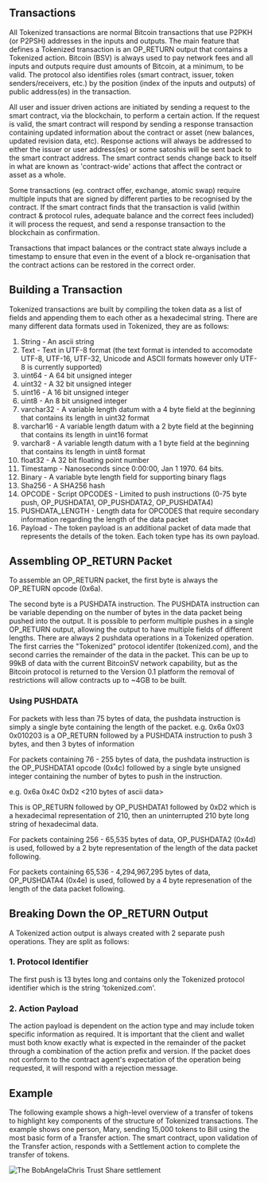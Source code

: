 ## Transactions

All Tokenized transactions are normal Bitcoin transactions that use P2PKH (or P2PSH) addresses in the inputs and outputs.  The main feature that defines a Tokenized transaction is an OP_RETURN output that contains a Tokenized action. Bitcoin (BSV) is always used to pay network fees and all inputs and outputs require dust amounts of Bitcoin, at a minimum, to be valid.  The protocol also identifies roles (smart contract, issuer, token senders/receivers, etc.) by the position (index of the inputs and outputs) of public address(es) in the transaction.  

All user and issuer driven actions are initiated by sending a request to the smart contract, via the blockchain, to perform a certain action. If the request is valid, the smart contract will respond by sending a response transaction containing updated information about the contract or asset (new balances, updated revision data, etc).  Response actions will always be addressed to either the issuer or user address(es) or some satoshis will be sent back to the smart contract address.  The smart contract sends change back to itself in what are known as 'contract-wide' actions that affect the contract or asset as a whole.

Some transactions (eg. contract offer, exchange, atomic swap) require multiple inputs that are signed by different parties to be recognised by the contract. If the smart contract finds that the transaction is valid (within contract & protocol rules, adequate balance and the correct fees included) it will process the request, and send a response transaction to the blockchain as confirmation.

Transactions that impact balances or the contract state always include a timestamp to ensure that even in the event of a block re-organisation that the contract actions can be restored in the correct order.

## Building a Transaction

Tokenized transactions are built by compiling the token data as a list of fields and appending them to each other as a hexadecimal string. There are many different data formats used in Tokenized, they are as follows:

1. String - An ascii string
1. Text - Text in UTF-8 format (the text format is intended to accomodate UTF-8, UTF-16, UTF-32, Unicode and ASCII formats however only UTF-8 is currently supported)
1. uint64 - A 64 bit unsigned integer
1. uint32 - A 32 bit unsigned integer
1. uint16 - A 16 bit unsigned integer
1. uint8 - An 8 bit unsigned integer
1. varchar32 - A variable length datum with a 4 byte field at the beginning that contains its length in uint32 format
1. varchar16 - A variable length datum with a 2 byte field at the beginning that contains its length in uint16 format
1. varchar8 - A variable length datum with a 1 byte field at the beginning that contains its length in uint8 format
1. float32 - A 32 bit floating point number
1. Timestamp - Nanoseconds since 0:00:00, Jan 1 1970. 64 bits.
1. Binary - A variable byte length field for supporting binary flags
1. Sha256 - A SHA256 hash
1. OPCODE - Script OPCODES - Limited to push instructions (0-75 byte push, OP_PUSHDATA1, OP_PUSHDATA2, OP_PUSHDATA4)
1. PUSHDATA_LENGTH - Length data for OPCODES that require secondary information regarding the length of the data packet
1. Payload - The token payload is an additional packet of data made that represents the details of the token. Each token type has its own payload.

## Assembling OP_RETURN Packet

To assemble an OP_RETURN packet, the first byte is always the OP_RETURN opcode (0x6a).

The second byte is a PUSHDATA instruction. The PUSHDATA instruction can be variable depending on the number of bytes in the data packet being pushed into the output. It is possible to perform multiple pushes in a single OP_RETURN output, allowing the output to have multiple fields of different lengths. There are always 2 pushdata operations in a Tokenized operation. The first carries the "Tokenized" protocol identifer (tokenized.com), and the second carries the remainder of the data in the packet. This can be up to 99kB of data with the current BitcoinSV network capability, but as the Bitcoin protocol is returned to the Version 0.1 platform the removal of restrictions will allow contracts up to ~4GB to be built.

### Using PUSHDATA

For packets with less than 75 bytes of data, the pushdata instruction is simply a single byte containing the length of the packet.
e.g. 0x6a 0x03 0x010203 is a OP_RETURN followed by a PUSHDATA instruction to push 3 bytes, and then 3 bytes of information

For packets containing 76 - 255 bytes of data, the pushdata instruction is the OP_PUSHDATA1 opcode (0x4c) followed by a single byte unsigned integer containing the number of bytes to push in the instruction.

e.g. 0x6a 0x4C 0xD2 <210 bytes of ascii data>

This is OP_RETURN followed by OP_PUSHDATA1 followed by 0xD2 which is a hexadecimal representation of 210, then an uninterrupted 210 byte long string of hexadecimal data.

For packets containing 256 - 65,535 bytes of data, OP_PUSHDATA2 (0x4d) is used, followed by a 2 byte representation of the length of the data packet following.

For packets containing 65,536 - 4,294,967,295 bytes of data, OP_PUSHDATA4 (0x4e) is used, followed by a 4 byte represenation of the length of the data packet following.

## Breaking Down the OP_RETURN Output

A Tokenized action output is always created with 2 separate push operations. They are split as follows:

### 1. Protocol Identifier

The first push is 13 bytes long and contains only the Tokenized protocol identifier which is the string 'tokenized.com'.

### 2. Action Payload

The action payload is dependent on the action type and may include token specific information as required. It is important that the client and wallet must both know exactly what is expected in the remainder of the packet through a combination of the action prefix and version. If the packet does not conform to the contract agent's expectation of the operation being requested, it will respond with a rejection message.

## Example

The following example shows a high-level overview of a transfer of tokens to highlight key components of the structure of Tokenized transactions.  The example shows one person, Mary, sending 15,000 tokens to Bill using the most basic form of a Transfer action.  The smart contract, upon validation of the Transfer action, responds with a Settlement action to complete the transfer of tokens.

<img src="https://raw.githubusercontent.com/tokenized/docs/master/images/concepts-transaction-overview.svg?sanitize=true" alt="The BobAngelaChris Trust Share settlement" align="middle">

